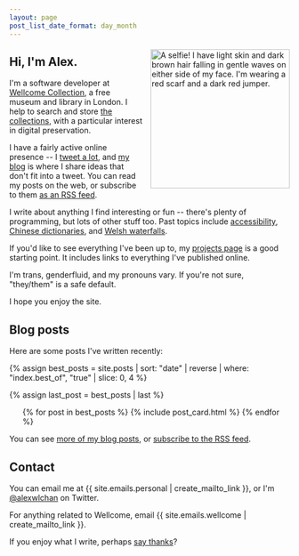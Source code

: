 ```yaml
---
layout: page
post_list_date_format: day_month
---
```


<style>
  img.profile {
    float: right;
    width: 250px;
    max-width: 50%;
    margin-top: 0.4em;
    margin-left: 1em;
    margin-bottom: 1em;
  }

  .archive__date {
    padding-right: 4px;
  }
</style>

<img src="/images/profile_red.jpg" class="profile" alt="A selfie! I have light skin and dark brown hair falling in gentle waves on either side of my face. I'm wearing a red scarf and a dark red jumper.">

## Hi, I'm Alex.

I'm a software developer at [Wellcome Collection][wellcome], a free museum and library in London.
I help to search and store [the collections][collections], with a particular interest in digital preservation.

I have a fairly active online presence -- I [tweet a lot](https://twitter.com/alexwlchan), and [my blog](/best-of/) is where I share ideas that don't fit into a tweet.
You can read my posts on the web, or subscribe to them [as an RSS feed](/atom.xml).

I write about anything I find interesting or fun -- there's plenty of programming, but lots of other stuff too.
Past topics include [accessibility](/2019/01/monki-gras-the-curb-cut-effect/), [Chinese dictionaries](/2019/06/reading-a-chinese-dictionary/), and [Welsh waterfalls](/2018/11/aberdulais-waterfall/).

If you'd like to see everything I've been up to, my [projects page](/projects/) is a good starting point.
It includes links to everything I've published online.

I'm trans, genderfluid, and my pronouns vary.
If you're not sure, "they/them" is a safe default.

I hope you enjoy the site.

[wellcome]: https://wellcomecollection.org/
[collections]: https://wellcomecollection.org/collections



## Blog posts

Here are some posts I've written recently:

{% assign best_posts = site.posts | sort: "date" | reverse | where: "index.best_of", "true" | slice: 0, 4 %}

<!--
  The styles in "article_cards.scss" will switch between three layouts:

  *   a 1×3 column (mobile devices)
  *   a 2×2 grid (regular screens)
  *   a 3×1 row (wide screens)

  This is meant to be a sample of posts, not a full list.  I don't want
  too many on mobile devices, and I don't want a single item on its own
  on the second row on a wide screen.

  This CSS will hide the fourth post on mobile/wide screens.
-->

{% assign last_post = best_posts | last %}

<style>
  @media screen and (max-width: 500px) {
    #{{ last_post.slug }} {
      display: none;
    }
  }

  @media screen and (min-width: 1000px) {
    #{{ last_post.slug }} {
      display: none;
    }
  }
</style>

<ul class="post_cards">
{% for post in best_posts %}
  {% include post_card.html %}
{% endfor %}
</ul>

You can see [more of my blog posts](/best-of/), or [subscribe to the RSS feed](/atom.xml).

## Contact

You can email me at {{ site.emails.personal | create_mailto_link }}, or I'm [@alexwlchan](https://twitter.com/alexwlchan) on Twitter.

For anything related to Wellcome, email {{ site.emails.wellcome | create_mailto_link }}.

If you enjoy what I write, perhaps [say thanks](/say-thanks/)?
